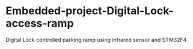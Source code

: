 # Embedded-project-Digital-Lock-access-ramp
Digital Lock controlled parking ramp using infrared sensor and STM32F4
